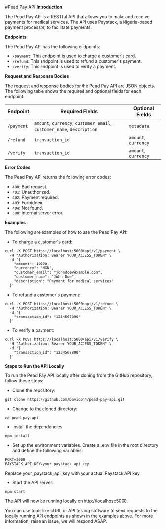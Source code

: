 #Pead Pay API
**Introduction**

The Pead Pay API is a RESTful API that allows you to make and receive payments for medical services. The API uses Paystack, a Nigeria-based payment processor, to facilitate payments.

**Endpoints**

The Pead Pay API has the following endpoints:

- `/payment`: This endpoint is used to charge a customer's card.
- `/refund`: This endpoint is used to refund a customer's payment.
- `/verify`: This endpoint is used to verify a payment.

**Request and Response Bodies**

The request and response bodies for the Pead Pay API are JSON objects. The following table shows the required and optional fields for each endpoint:

| Endpoint   | Required Fields                                                        | Optional Fields      |
|------------|------------------------------------------------------------------------|----------------------|
| `/payment` | `amount`, `currency`, `customer_email`, `customer_name`, `description` | `metadata`           |
| `/refund`  | `transaction_id`                                                       | `amount`, `currency` |
| `/verify`  | `transaction_id`                                                       | `amount`, `currency` |

**Error Codes**

The Pead Pay API returns the following error codes:

- `400`: Bad request.
- `401`: Unauthorized.
- `402`: Payment required.
- `403`: Forbidden.
- `404`: Not found.
- `500`: Internal server error.

**Examples**

The following are examples of how to use the Pead Pay API:

- To charge a customer's card:

```shell
curl -X POST https://localhost:5000/api/v1/payment \
  -H "Authorization: Bearer YOUR_ACCESS_TOKEN" \
  -d '{
    "amount": 10000,
    "currency": "NGN",
    "customer_email": "johndoe@example.com",
    "customer_name": "John Doe",
    "description": "Payment for medical services"
  }'
```

- To refund a customer's payment:

```shell
curl -X POST https://localhost:5000/api/v1/refund \
  -H "Authorization: Bearer YOUR_ACCESS_TOKEN" \
  -d '{
    "transaction_id": "1234567890"
  }'
```

- To verify a payment:

```shell
curl -X POST https://localhost:5000/api/v1/verify \
  -H "Authorization: Bearer YOUR_ACCESS_TOKEN" \
  -d '{
    "transaction_id": "1234567890"
  }'
```

**Steps to Run the API Locally**

To run the Pead Pay API locally after cloning from the GitHub repository, follow these steps:

- Clone the repository:
```shell
git clone https://github.com/Davidon4/pead-pay-api.git
```
- Change to the cloned directory:
```shell
cd pead-pay-api
```
- Install the dependencies:
```shell
npm install
```
- Set up the environment variables. Create a .env file in the root directory and define the following variables:
```plaintext
PORT=3000
PAYSTACK_API_KEY=your_paystack_api_key
```
Replace your_paystack_api_key with your actual Paystack API key.

- Start the API server:
```shell
npm start
```

The API will now be running locally on http://localhost:5000.

You can use tools like cURL or API testing software to send requests to the locally running API endpoints as shown in the examples above.
For more information, raise an issue, we will respond ASAP.
